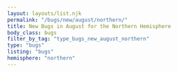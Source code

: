 ```yaml
---
layout: layouts/list.njk
permalink: "/bugs/new/august/northern/"
title: New Bugs in August for the Northern Hemisphere
body_class: bugs
filter_by_tag: "type_bugs_new_august_northern"
type: "bugs"
listing: "bugs"
hemisphere: "northern"
---
```

